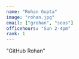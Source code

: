 ```yaml
---
name: "Rohan Gupta"
image: "rohan.jpg"
email: ["grohan", "seas"]
officehours: "Sun 2-4pm"
rank: 1
---
```

"GitHub Rohan"
